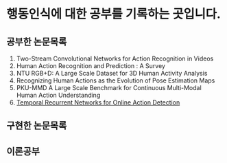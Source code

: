 행동인식에 대한 공부를 기록하는 곳입니다.
========================================


공부한 논문목록
------

01. Two-Stream Convolutional Networks for Action Recognition in Videos
02. Human Action Recognition and Prediction : A Survey
03. NTU RGB+D: A Large Scale Dataset for 3D Human Activity Analysis
04. Recognizing Human Actions as the Evolution of Pose Estimation Maps
05. PKU-MMD A Large Scale Benchmark for Continuous Multi-Modal Human Action Understanding
06. [Temporal Recurrent Networks for Online Action Detection](/2020/Aug/Paper/TRN/TRN.md, "google link")


구현한 논문목록
------

이론공부
------
